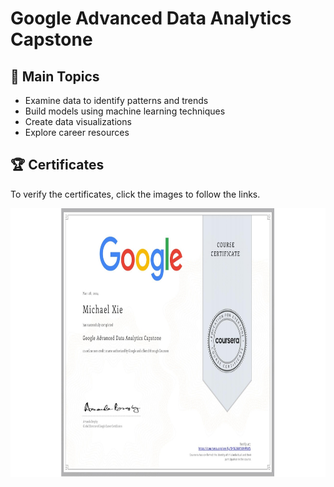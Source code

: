 # Google Advanced Data Analytics Capstone 

## 📄 Main Topics 
- Examine data to identify patterns and trends
- Build models using machine learning techniques 
- Create data visualizations 
- Explore career resources 


## 🏆 Certificates 
To verify the certificates, click the images to follow the links.

<p align="middle">
  <a href="https://www.coursera.org/account/accomplishments/verify/3KN26M5XHWWS"><img src="Certificate.jpeg" height="430"></a>

</p>